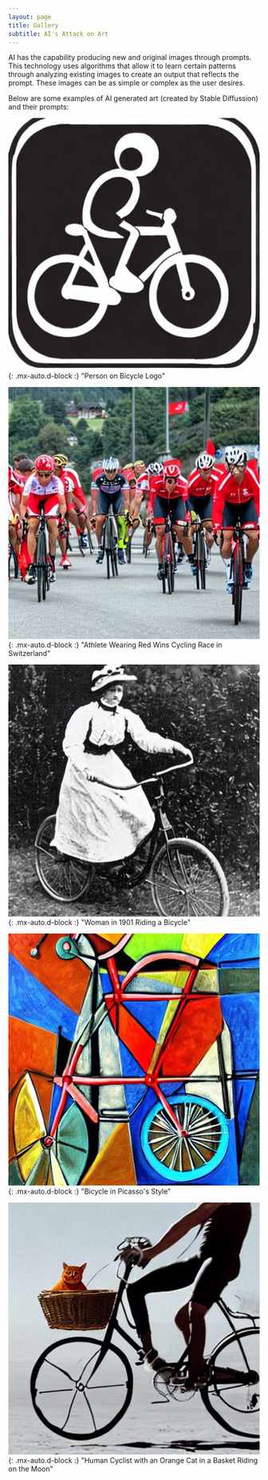 ```yaml
---
layout: page
title: Gallery
subtitle: AI's Attack on Art
---
```


AI has the capability producing new and original images through prompts. This technology uses algorithms that allow it to learn certain patterns through analyzing existing images to create an output that reflects the prompt. These images can be as simple or complex as the user desires.

Below are some examples of AI generated art (created by Stable Diffussion) and their prompts:

![Person on Bicycle Logo](images/poblogo.jpeg){: .mx-auto.d-block :}
 "Person on Bicycle Logo"

![thlete Wearing Red Wins Cycling Race in Switzerland](images/race.jpeg){: .mx-auto.d-block :}
"Athlete Wearing Red Wins Cycling Race in Switzerland"

![Woman in 1901 Riding a Bicycle](images/womanbike.jpeg){: .mx-auto.d-block :}
"Woman in 1901 Riding a Bicycle"

![Bicycle in Picasso's Style](images/picasso.jpeg){: .mx-auto.d-block :}
"Bicycle in Picasso's Style"

![Human Cyclist with an Orange Cat in a Basket Riding on the Moon](images/cat.jpeg){: .mx-auto.d-block :}
"Human Cyclist with an Orange Cat in a Basket Riding on the Moon"
